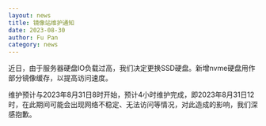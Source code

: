 ```yaml
---
layout: news
title: 镜像站维护通知
date: 2023-08-30
author: Fu Pan
category: news
---
```


近日，由于服务器硬盘IO负载过高，我们决定更换SSD硬盘。新增nvme硬盘用作部分镜像缓存，以提高访问速度。

维护预计与2023年8月31日8时开始，预计4小时维护完成，即2023年8月31日12时，在此期间可能会出现网络不稳定、无法访问等情况，对此造成的影响，我们深感抱歉。
